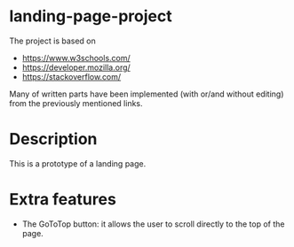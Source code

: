 

# landing-page-project

The project is based on
- https://www.w3schools.com/
- https://developer.mozilla.org/
- https://stackoverflow.com/

Many of written parts have been implemented (with or/and without editing) from the previously mentioned links. 


# Description

This is a prototype of a landing page. 

# Extra features


- The GoToTop button: it allows the user to scroll directly to the top of the page. 
